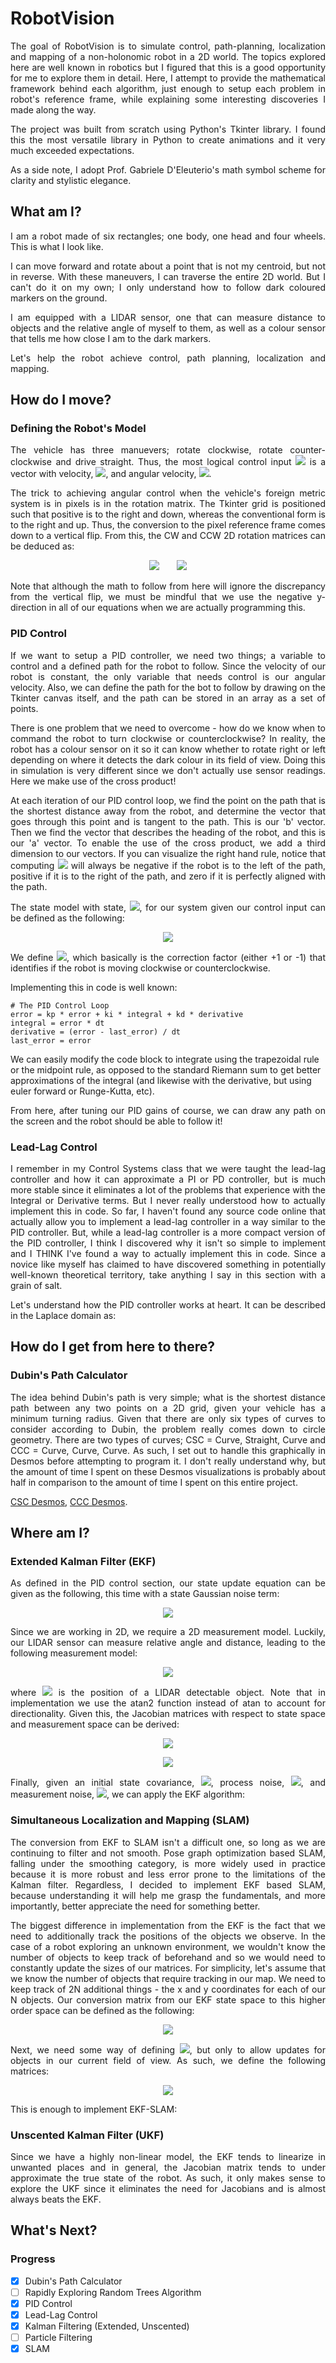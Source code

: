 # RobotVision

<p  align="justify">
The goal of RobotVision is to simulate control, path-planning, localization and mapping of a non-holonomic robot in a 2D world. The topics explored here are well known in robotics but I figured that this is a good opportunity for me to explore them in detail. Here, I attempt to provide the mathematical framework behind each algorithm, just enough to setup each problem in robot's reference frame, while explaining some interesting discoveries I made along the way.

<p  align="justify">
The project was built from scratch using Python's Tkinter library. I found this the most versatile library in Python to create animations and it very much exceeded expectations.

<p  align="justify">
As a side note, I adopt Prof. Gabriele D'Eleuterio's math symbol scheme for clarity and stylistic elegance.


## What am I?
<p  align="justify">
I am a robot made of six rectangles; one body, one head and four wheels. This is what I look like.

<p  align="justify">
I can move forward and rotate about a point that is not my centroid, but not in reverse. With these maneuvers, I can traverse the entire 2D world. But I can't do it on my own; I only understand how to follow dark coloured markers on the ground.

<p  align="justify">
I am equipped with a LIDAR sensor, one that can measure distance to objects and the relative angle of myself to them, as well as a colour sensor that tells me how close I am to the dark markers.

<p  align="justify">
Let's help the robot achieve control, path planning, localization and mapping.

## How do I move?

### Defining the Robot's Model

<p  align="justify">
The vehicle has three manuevers; rotate clockwise, rotate counter-clockwise and drive straight. Thus, the most logical control input <img  src="https://latex.codecogs.com/gif.latex?u=\begin{bmatrix}%20v%20&%20\omega%20\end{bmatrix}"  /> is a vector with velocity, <img  src="https://latex.codecogs.com/gif.latex?v"  />, and angular velocity, <img  src="https://latex.codecogs.com/gif.latex?\omega"  />.

<p  align="justify">
The trick to achieving angular control when the vehicle's foreign metric system is in pixels is in the rotation matrix. The Tkinter grid is positioned such that positive is to the right and down, whereas the conventional form is to the right and up. Thus, the conversion to the pixel reference frame comes down to a vertical flip. From this, the CW and CCW 2D rotation matrices can be deduced as:

<p  align="center">
	<img  src="https://latex.codecogs.com/gif.latex?\textbf{C}_{cw}=\begin{bmatrix}%20\cos{\theta}%20&%20-%20%20\sin{\theta}\\%20%20\sin{\theta}%20&%20\cos{\theta}%20\end{bmatrix}"/>  &nbsp; &nbsp; &nbsp;
	<img  src="https://latex.codecogs.com/gif.latex?\textbf{C}_{ccw}=\begin{bmatrix}%20\cos{\theta}%20&%20\sin{\theta}\\%20%20-\sin{\theta}%20&%20\cos{\theta}%20\end{bmatrix}"/>

<p  align="justify">
Note that although the math to follow from here will ignore the discrepancy from the vertical flip, we must be mindful that we use the negative y-direction in all of our equations when we are actually programming this.

### PID Control
<p  align="justify">
If we want to setup a PID controller, we need two things; a variable to control and a defined path for the robot to follow. Since the velocity of our robot is constant, the only variable that needs control is our angular velocity. Also, we can define the path for the bot to follow by drawing on the Tkinter canvas itself, and the path can be stored in an array as a set of points.

<p  align="justify">
There is one problem that we need to overcome - how do we know when to command the robot to turn clockwise or counterclockwise? In reality, the robot has a colour sensor on it so it can know whether to rotate right or left depending on where it detects the dark colour in its field of view. Doing this in simulation is very different since we don't actually use sensor readings. Here we make use of the cross product!

<p  align="justify">
At each iteration of our PID control loop, we find the point on the path that is the shortest distance away from the robot, and determine the vector that goes through this point and is tangent to the path. This is our 'b' vector. Then we find the vector that describes the heading of the robot, and this is our 'a' vector. To enable the use of the cross product, we add a third dimension to our vectors. If you can visualize the right hand rule, notice that computing <img  src="https://latex.codecogs.com/gif.latex?f=|\underrightarrow{a}\times\underrightarrow{b}|" > will always be negative if the robot is to the left of the path, positive if it is to the right of the path, and zero if it is perfectly aligned with the path.

<p  align="justify">
The state model with state, <img src="https://latex.codecogs.com/gif.latex?\textbf{x}%20=%20\begin{bmatrix}%20x%20&%20%20y%20&%20\theta%20\end{bmatrix}"/>, for our system given our control input can be defined as the following:

<p  align="center">
<img  src="https://latex.codecogs.com/gif.latex?\textbf{x}_{k+1}%20=%20\begin{bmatrix}%20x_k%20+%20v_k\Delta%20t\cos(\theta_k+F\omega_k\Delta%20t)%20\\%20y_k%20+%20v_k\Delta%20t\sin(\theta_k+F\omega_k\Delta%20t)%20\\%20\theta_k%20+%20F\omega_k\Delta%20t%20\end{bmatrix}%20"/>

<p  align="justify">
We define <img src="https://latex.codecogs.com/gif.latex?F=\frac{f}{|f|}"/>, which basically is the correction factor (either +1 or -1) that identifies if the robot is moving clockwise or counterclockwise.

Implementing this in code is well known:
	
	# The PID Control Loop
	error = kp * error + ki * integral + kd * derivative
	integral = error * dt
	derivative = (error - last_error) / dt
	last_error = error

We can easily modify the code block to integrate using the trapezoidal rule or the midpoint rule, as opposed to the standard Riemann sum to get better approximations of the integral (and likewise with the derivative, but using euler forward or Runge-Kutta, etc). 

<p  align="justify">
From here, after tuning our PID gains of course, we can draw any path on the screen and the robot should be able to follow it!


### Lead-Lag Control
<p  align="justify">
I remember in my Control Systems class that we were taught the lead-lag controller and how it can approximate a PI or PD controller, but is much more stable since it eliminates a lot of the problems that experience with the Integral or Derivative terms. But I never really understood how to actually implement this in code. So far, I haven't found any source code online that actually allow you to implement a lead-lag controller in a way similar to the PID controller. But, while a lead-lag controller is a more compact version of the PID controller, I think I discovered why it isn't so simple to implement and I THINK I've found a way to actually implement this in code. Since a novice like myself has claimed to have discovered something in potentially well-known theoretical territory, take anything I say in this section with a grain of salt.

<p  align="justify">
Let's understand how the PID controller works at heart. It can be described in the Laplace domain as:


## How do I get from here to there?

### Dubin's Path Calculator
<p  align="justify">
The idea behind Dubin's path is very simple; what is the shortest distance path between any two points on a 2D grid, given your vehicle has a minimum turning radius. Given that there are only six types of curves to consider according to Dubin, the problem really comes down to circle geometry. There are two types of curves; CSC = Curve, Straight, Curve and CCC = Curve, Curve, Curve. As such, I set out to handle this graphically in Desmos before attempting to program it. I don't really understand why, but the amount of time I spent on these Desmos visualizations is probably about half in comparison to the amount of time I spent on this entire project.

[CSC Desmos](https://www.desmos.com/calculator/dqbshvxzmd), [CCC Desmos](https://www.desmos.com/calculator/xfw2mw9dti). 


## Where am I?

### Extended Kalman Filter (EKF)
<p  align="justify">
As defined in the PID control section, our state update equation can be given as the following, this time with a state Gaussian noise term:

<p  align="center">
<img  src="https://latex.codecogs.com/gif.latex?f(\textbf{x}_k,\textbf{u}_k)%20=%20\begin{bmatrix}%20x_k%20+%20v_k\Delta%20t\cos(\theta_k+F\omega_k\Delta%20t)%20\\%20y_k%20+%20v_k\Delta%20t\sin(\theta_k+F\omega_k\Delta%20t)%20\\%20\theta_k%20+%20F\omega_k\Delta%20t%20\end{bmatrix}%20+%20\textbf{v}_k"/>

<p  align="justify">
Since we are working in 2D, we require a 2D measurement model. Luckily, our LIDAR sensor can measure relative angle and distance, leading to the following measurement model:

<p  align="center">
<img  src="https://latex.codecogs.com/gif.latex?h(\textbf{x}_k)%20=%20\begin{bmatrix}%20\arctan\left(\frac{y_L%20-%20y_k}{x_L-x_k}\right)%20-%20\theta_k%20\\%20\sqrt{(x_L-x_k)^2%20+%20(y_L-y_k)^2}%20\end{bmatrix}%20+%20\textbf{w}_k"/>

<p  align="justify">
where <img  src="https://latex.codecogs.com/gif.latex?(x_L,y_L)"/>  is the position of a LIDAR detectable object. Note that in implementation we use the atan2 function instead of atan to account for directionality. Given this, the Jacobian matrices with respect to state space and measurement space can be derived:

<p  align="center">
<img src="https://latex.codecogs.com/gif.latex?\textbf{A}_k%20=%20\begin{bmatrix}%201%20&%200%20&%20-v_k\Delta%20t\sin(\theta_k+F\omega_k\Delta%20t)%20%20\\%200%20&%201%20&%20v_k\Delta%20t\cos(\theta_k+F\omega_k\Delta%20t)%20\\%200%20&%200%20&%201%20\end{bmatrix}%20\hspace{0.2cm}%20\textbf{B}_k%20=%20\begin{bmatrix}%20\Delta%20t\cos(\theta_k+F\omega_k\Delta%20t)%20&%20-v_kF\Delta%20t^2\sin(\theta_k+F\omega_k\Delta%20t)%20%20\\%20\Delta%20t\sin(\theta_k+F\omega_k\Delta%20t)%20&%20v_kF\Delta%20t^2\cos(\theta_k+F\omega_k\Delta%20t)%20%20\\%200%20&%20F\Delta%20t%20\end{bmatrix}" />

<p  align="center">
<img src="https://latex.codecogs.com/gif.latex?\textbf{D}_k%20=%20\begin{bmatrix}%20\frac{y_L-y_k}{d^2}%20&%20\frac{x_k-x_L}{d^2}%20&%20-1%20%20\\%20\frac{x_k-x_L}{d}%20&%20\frac{y_k-y_L}{d}%20&%200%20\end{bmatrix}%20\hspace{0.4cm}\text{where}\hspace{0.4cm}%20d%20=%20\sqrt{(x_L-x_k)^2+(y_L-y_k)^2}" />

<p  align="justify">
Finally, given an initial state covariance, <img src="https://latex.codecogs.com/gif.latex?\textbf{P}_{k|k}"/>, process noise, <img src="https://latex.codecogs.com/gif.latex?\textbf{Q}_{k}"/>, and measurement noise, <img src="https://latex.codecogs.com/gif.latex?\textbf{R}_{k}"/>, we can apply the EKF algorithm:

### Simultaneous Localization and Mapping (SLAM)

<p  align="justify">
The conversion from EKF to SLAM isn't a difficult one, so long as we are continuing to filter and not smooth. Pose graph optimization based SLAM, falling under the smoothing category, is more widely used in practice because it is more robust and less error prone to the limitations of the Kalman filter. Regardless, I decided to implement EKF based SLAM, because understanding it will help me grasp the fundamentals, and more importantly, better appreciate the need for something better.

<p  align="justify">
The biggest difference in implementation from the EKF is the fact that we need to additionally track the positions of the objects we observe. In the case of a robot exploring an unknown environment, we wouldn't know the number of objects to keep track of beforehand and so we would need to constantly update the sizes of our matrices. For simplicity, let's assume that we know the number of objects that require tracking in our map. We need to keep track of 2N additional things - the x and y coordinates for each of our N objects. Our conversion matrix from our EKF state space to this higher order space can be defined as the following:

<p  align="center">
<img src="https://latex.codecogs.com/gif.latex?\textbf{F}_x%20=%20\overbrace{\begin{bmatrix}%201%20&%200%20&%200%20&%200%20&%20\dots%20&%200\\%200%20&%201%20&%200%20&%200%20&%20\dots%20&%200\\%200%20&%200%20&%201%20&%200%20&%20\dots%20&%200%20\end{bmatrix}}^\text{2N+3}" />

<p  align="justify">
Next, we need some way of defining <img src="https://latex.codecogs.com/gif.latex?\textbf{D}_{k}"/>, but only to allow updates for objects in our current field of view. As such, we define the following matrices:

<p  align="center">
<img src="https://latex.codecogs.com/gif.latex?\textbf{D}_{low}%20=%20\begin{bmatrix}%20\frac{y_L-y_k}{d^2}%20&%20\frac{x_k-x_L}{d^2}%20&%20-1%20&%20%20\frac{y_k-y_L}{d^2}%20&%20\frac{x_L-x_k}{d^2}%20\\%20\frac{x_k-x_L}{d}%20&%20\frac{y_k-y_L}{d}%20&%200%20&%20\frac{x_L-x_k}{d}%20&%20\frac{y_L-y_k}{d}%20\end{bmatrix}%20\hspace{1cm}%20\textbf{F}_D%20=%20\overbrace{\begin{bmatrix}%201%20&%200%20&%200%20&%200%20&%20\dots%20&%200%20&%200%20&%20\dots%20&%200%20\\%200%20&%201%20&%200%20&%200%20&%20\dots%20&%200%20&%200%20&%20\dots%20&%200%20\\%200%20&%200%20&%201%20&%200%20&%20\dots%20&%200%20&%200%20&%20\dots%20&%200%20\\%200%20&%200%20&%200%20&%200%20&%20\dots%20&%201%20&%200%20&%20\dots%20&%200%20\\%200%20&%200%20&%200%20&%200%20&%20\dots%20&%200%20&%201%20&%20\dots%20&%200%20\end{bmatrix}}^\text{2N+3}" />

This is enough to implement EKF-SLAM:


### Unscented Kalman Filter (UKF)
<p  align="justify">
Since we have a highly non-linear model, the EKF tends to linearize in unwanted places and in general, the Jacobian matrix tends to under approximate the true state of the robot. As such, it only makes sense to explore the UKF since it eliminates the need for Jacobians and is almost always beats the EKF.
  
  
## What's Next?

### Progress
-  [x] Dubin's Path Calculator
- [ ] Rapidly Exploring Random Trees Algorithm
-  [x] PID Control
-  [x] Lead-Lag Control
-  [x] Kalman Filtering (Extended, Unscented)
- [ ] Particle Filtering
-  [x] SLAM